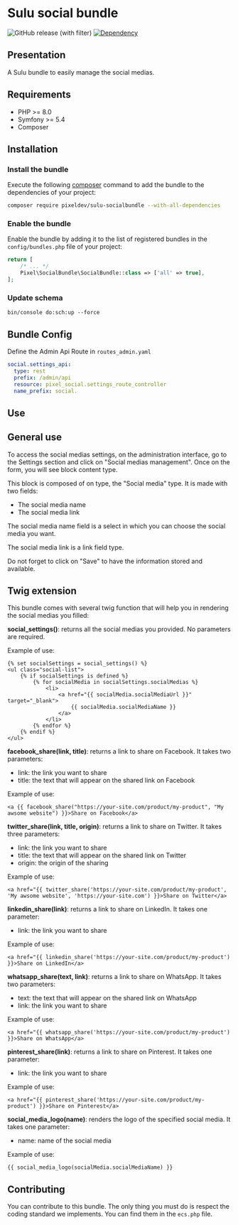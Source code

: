 # Sulu social bundle

![GitHub release (with filter)](https://img.shields.io/github/v/release/Pixel-Open/sulu-socialbundle?style=for-the-badge)
[![Dependency](https://img.shields.io/badge/sulu-2.5-cca000.svg?style=for-the-badge)](https://sulu.io/)

## Presentation
A Sulu bundle to easily manage the social medias.

## Requirements

* PHP >= 8.0
* Symfony >= 5.4
* Composer

## Installation

### Install the bundle

Execute the following [composer](https://getcomposer.org/) command to add the bundle to the dependencies of your
project:

```bash
composer require pixeldev/sulu-socialbundle --with-all-dependencies
```

### Enable the bundle

Enable the bundle by adding it to the list of registered bundles in the `config/bundles.php` file of your project:

 ```php
 return [
     /* ... */
     Pixel\SocialBundle\SocialBundle::class => ['all' => true],
 ];
 ```

### Update schema
```shell script
bin/console do:sch:up --force
```

## Bundle Config

Define the Admin Api Route in `routes_admin.yaml`
```yaml
social.settings_api:
  type: rest
  prefix: /admin/api
  resource: pixel_social.settings_route_controller
  name_prefix: social.
```

## Use
## General use
To access the social medias settings, on the administration interface, go to the Settings section and click on "Social medias management".
Once on the form, you will see block content type.

This block is composed of on type, the "Social media" type.
It is made with two fields:
* The social media name
* The social media link

The social media name field is a select in which you can choose the social media you want.

The social media link is a link field type.

Do not forget to click on "Save" to have the information stored and available.

## Twig extension
This bundle comes with several twig function that will help you in rendering the social medias you filled:

**social_settings()**: returns all the social medias you provided. No parameters are required.

Example of use:
```twig
{% set socialSettings = social_settings() %}
<ul class="social-list">
    {% if socialSettings is defined %}
        {% for socialMedia in socialSettings.socialMedias %}
            <li>
                <a href="{{ socialMedia.socialMediaUrl }}" target="_blank">
                    {{ socialMedia.socialMediaName }}
                </a>
            </li>
        {% endfor %}
    {% endif %}
</ul>
```

**facebook_share(link, title)**: returns a link to share on Facebook. It takes two parameters:
* link: the link you want to share
* title: the text that will appear on the shared link on Facebook

Example of use:
```twig
<a {{ facebook_share("https://your-site.com/product/my-product", "My awsome website") }}>Share on Facebook</a>
```

**twitter_share(link, title, origin)**: returns a link to share on Twitter. It takes three parameters:
* link: the link you want to share
* title: the text that will appear on the shared link on Twitter
* origin: the origin of the sharing

Example of use:
```twig
<a href="{{ twitter_share('https://your-site.com/product/my-product', 'My awsome website', 'https://your-site.com') }}>Share on Twitter</a>
```

**linkedin_share(link)**: returns a link to share on LinkedIn. It takes one parameter:
* link: the link you want to share

Example of use:
```twig
<a href="{{ linkedin_share('https://your-site.com/product/my-product') }}>Share on LinkedIn</a>
```

**whatsapp_share(text, link)**: returns a link to share on WhatsApp. It takes two parameters:
* text: the text that will appear on the shared link on WhatsApp
* link: the link you want to share

Example of use:
```twig
<a href="{{ whatsapp_share('https://your-site.com/product/my-product') }}>Share on WhatsApp</a>
```

**pinterest_share(link)**: returns a link to share on Pinterest. It takes one parameter:
* link: the link you want to share

Example of use:
```twig
<a href="{{ pinterest_share('https://your-site.com/product/my-product') }}>Share on Pinterest</a>
```

**social_media_logo(name)**: renders the logo of the specified social media. It takes one parameter:
* name: name of the social media

Example of use:
```twig
{{ social_media_logo(socialMedia.socialMediaName) }}
```

## Contributing
You can contribute to this bundle. The only thing you must do is respect the coding standard we implements.
You can find them in the `ecs.php` file.

